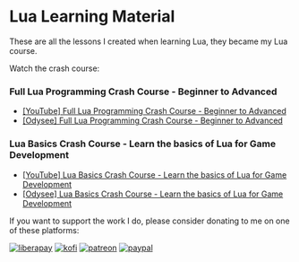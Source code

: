 # Lua Learning Material

These are all the lessons I created when learning Lua, they became my Lua course.

Watch the crash course:

### Full Lua Programming Crash Course - Beginner to Advanced

- [[YouTube] Full Lua Programming Crash Course - Beginner to Advanced](https://youtu.be/1srFmjt1Ib0)
- [[Odysee] Full Lua Programming Crash Course - Beginner to Advanced](https://odysee.com/@stevesteacher:0/lua-crash-course:d?r=B9JfZ7wuBKSwBg3uShCNc3kUWcFtu2gH)

### Lua Basics Crash Course - Learn the basics of Lua for Game Development

- [[YouTube] Lua Basics Crash Course - Learn the basics of Lua for Game Development](https://youtu.be/zDKK_1hxW_o)
- [[Odysee] Lua Basics Crash Course - Learn the basics of Lua for Game Development](https://odysee.com/@stevesteacher:0/lua-basics-crash-course:3?r=B9JfZ7wuBKSwBg3uShCNc3kUWcFtu2gH)

If you want to support the work I do, please consider donating to me on one of these platforms:

[<img alt="liberapay" src="https://img.shields.io/badge/-LiberaPay-EBC018?style=flat-square&logo=liberapay&logoColor=white" />](https://liberapay.com/stevesteacher/)
[<img alt="kofi" src="https://img.shields.io/badge/-Kofi-7648BB?style=flat-square&logo=ko-fi&logoColor=white" />](https://ko-fi.com/stevesteacher)
[<img alt="patreon" src="https://img.shields.io/badge/-Patreon-F43F4B?style=flat-square&logo=patreon&logoColor=white" />](https://www.patreon.com/Stevesteacher)
[<img alt="paypal" src="https://img.shields.io/badge/-PayPal-0c1a55?style=flat-square&logo=paypal&logoColor=white" />](https://www.paypal.com/donate/?hosted_button_id=P9V2M4Q6WYHR8)
